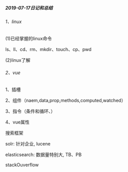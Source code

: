 ##### 2019-07-17日记和总结

###### 1、linux

(1)已经掌握的linux命令

ls、ll、cd、rm、mkdir、touch、cp、pwd

(2)linux了解

###### 2、vue

1、插槽

2、组件（naem,data,prop,methods,computed,watched）

3、指令（条件和循环、）

4、vue属性







搜索框架

solr: 针对企业, lucene

elasticsearch: 数据量特别大, TB、PB



stackOuverflow